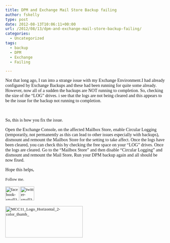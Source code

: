 ```yaml
---
title: DPM and Exchange Mail Store Backup failing
author: fskelly
type: post
date: 2012-08-13T10:06:11+00:00
url: /2012/08/13/dpm-and-exchange-mail-store-backup-failing/
categories:
  - Uncategorized
tags:
  - backup
  - DPM
  - Exchange
  - Failing

---
```

<font face="Calibri"></p> 

<p>
  Not that long ago, I ran into a strange issue with my Exchange Environment.I had already configured by Exchange Backups and these had been running for quite some already. However, now all of a sudden the backups are NOT running to completion. So, checking the size of the “LOG” drives. i see that the logs are not being cleared and this appears to be the issue for the backup not running to completion.</font>
</p>

<p>
  <font face="Calibri"></font>&nbsp;
</p>

<p>
  <font face="Calibri">So, this is how you fix the issue.</font>
</p>

<p>
  <font face="Calibri">Open the Exchange Console, on the affected Mailbox Store, enable Circular Logging (temporarily, not permanently as this can lead to other issues especially with backups), dismount and remount the Mailbox Store for the setting to take affect. Once the logs have been cleared, you can check this by checking the free space on your “LOG” drives. Once the logs are cleared. Go to the &#8220;Mailbox Store” and then disable “Circular Logging” and dismount and remount the Mail Store, Run your DPM backup again and all should be now fixed.</font>
</p>

<p>
  <font face="Calibri">Hope this helps,</font>
</p>

<p>
  <font size="2" face="Calibri">Follow me.</font>
</p>

<p>
  <a href="http://www.facebook.com/fletcher.kelly"><font size="2" face="Calibri"><img loading="lazy" style="background-image:none;margin:0;padding-left:0;padding-right:0;display:inline;padding-top:0;border-width:0;" title="facebook-small322252222" border="0" alt="facebook-small322252222" src="http://fskelly.files.wordpress.com/2012/06/facebook-small322252222.jpg" width="44" height="44" /></font></a><font size="2" face="Calibri"> </font><a href="http://twitter.com/#!/fskelly"><font size="2" face="Calibri"><img loading="lazy" style="background-image:none;margin:0;padding-left:0;padding-right:0;display:inline;padding-top:0;border-width:0;" title="twitter-small322252222" border="0" alt="twitter-small322252222" src="http://fskelly.files.wordpress.com/2012/06/twitter-small322252222.jpg" width="44" height="44" /></font></a>
</p>

<p>
  <a href="/Users/fletcher/AppData/Local/Temp/WindowsLiveWriter1286139640/supfilesC1A798/MCC11_Logo_Horizontal_2-color_thumb2.jpg"><font size="2" face="Calibri"><a href="http://fskelly.files.wordpress.com/2012/06/mcc11_logo_horizontal_2-color_thumb_1.jpg"><img loading="lazy" style="background-image:none;padding-left:0;padding-right:0;display:inline;padding-top:0;border-width:0;" title="MCC11_Logo_Horizontal_2-color_thumb_" border="0" alt="MCC11_Logo_Horizontal_2-color_thumb_" src="http://fskelly.files.wordpress.com/2012/06/mcc11_logo_horizontal_2-color_thumb__thumb1.jpg" width="244" height="99" /></a></font></p>